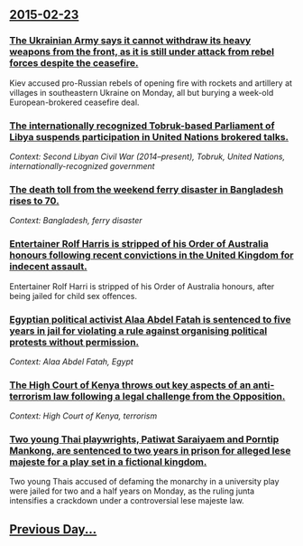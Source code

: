 ## [2015-02-23](/news/2015/02/23/index.md)

### [The Ukrainian Army says it cannot withdraw its heavy weapons from the front, as it is still under attack from rebel forces despite the ceasefire. ](/news/2015/02/23/the-ukrainian-army-says-it-cannot-withdraw-its-heavy-weapons-from-the-front-as-it-is-still-under-attack-from-rebel-forces-despite-the-cease.md)
Kiev accused pro-Russian rebels of opening fire with rockets and artillery at villages in southeastern Ukraine on Monday, all but burying a week-old European-brokered ceasefire deal.

### [The internationally recognized Tobruk-based Parliament of Libya suspends participation in United Nations brokered talks. ](/news/2015/02/23/the-internationally-recognized-tobruk-based-parliament-of-libya-suspends-participation-in-united-nations-brokered-talks.md)
_Context: Second Libyan Civil War (2014–present), Tobruk, United Nations, internationally-recognized government_

### [The death toll from the weekend ferry disaster in Bangladesh rises to 70. ](/news/2015/02/23/the-death-toll-from-the-weekend-ferry-disaster-in-bangladesh-rises-to-70.md)
_Context: Bangladesh, ferry disaster_

### [Entertainer Rolf Harris is stripped of his Order of Australia honours following recent convictions in the United Kingdom for indecent assault. ](/news/2015/02/23/entertainer-rolf-harris-is-stripped-of-his-order-of-australia-honours-following-recent-convictions-in-the-united-kingdom-for-indecent-assaul.md)
Entertainer Rolf Harri is stripped of his Order of Australia honours, after being jailed for child sex offences.

### [Egyptian political activist Alaa Abdel Fatah is sentenced to five years in jail for violating a rule against organising political protests without permission. ](/news/2015/02/23/egyptian-political-activist-alaa-abdel-fatah-is-sentenced-to-five-years-in-jail-for-violating-a-rule-against-organising-political-protests-w.md)
_Context: Alaa Abdel Fatah, Egypt_

### [The High Court of Kenya throws out key aspects of an anti-terrorism law following a legal challenge from the Opposition. ](/news/2015/02/23/the-high-court-of-kenya-throws-out-key-aspects-of-an-anti-terrorism-law-following-a-legal-challenge-from-the-opposition.md)
_Context: High Court of Kenya, terrorism_

### [Two young Thai playwrights, Patiwat Saraiyaem and Porntip Mankong, are sentenced to two years in prison for alleged lese majeste for a play set in a fictional kingdom. ](/news/2015/02/23/two-young-thai-playwrights-patiwat-saraiyaem-and-porntip-mankong-are-sentenced-to-two-years-in-prison-for-alleged-lese-majeste-for-a-play.md)
Two young Thais accused of defaming the monarchy in a university play were jailed for two and a half years on Monday, as the ruling junta intensifies a crackdown under a controversial lese majeste law.

## [Previous Day...](/news/2015/02/22/index.md)

